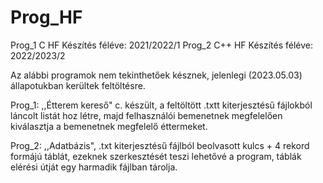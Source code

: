 # Prog_HF

Prog_1 C HF Készítés féléve: 2021/2022/1
Prog_2 C++ HF Készítés féléve: 2022/2023/2


Az alábbi programok nem tekinthetőek késznek, jelenlegi (2023.05.03) állapotukban kerültek feltöltésre.

Prog_1:
,,Étterem kereső" c. készült, a feltöltött .txtt kiterjesztésű fájlokból láncolt listát hoz létre, majd felhasználói bemenetnek megfelelően kiválasztja a bemenetnek megfelelő éttermeket.

Prog_2:
,,Adatbázis", .txt kiterjesztésű fájlból beolvasott kulcs + 4 rekord formájú táblát, ezeknek szerkesztését teszi lehetővé a program, táblák elérési útját egy harmadik fájlban tárolja.
